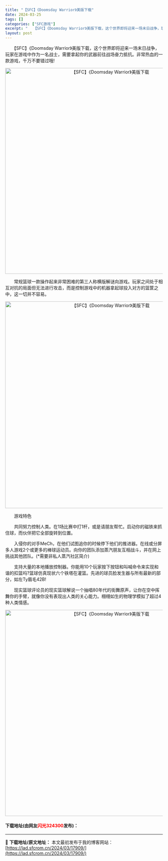 ```yaml
---
title: "【SFC】《Doomsday Warrior》美版下载"
date: 2024-03-25
tags: []
categories: ["SFC游戏"]
excerpt: "　　【SFC】《Doomsday Warrior》美版下载，这个世界即将迎来一场末日战争，玩家在游戏中作为一名战士，需要拿起你的武器前往战场奋力抵抗。非常热血的一款游戏，千万不要错过哦! 　　常规篮球一款操作起来非常困难的第三人称横版解谜向游戏。玩家之间处于相互对抗的局面但无法进行攻击，而是控制游戏&hellip;"
layout: post
---
```


 <p>　　【SFC】《Doomsday Warrior》美版下载，这个世界即将迎来一场末日战争，玩家在游戏中作为一名战士，需要拿起你的武器前往战场奋力抵抗。非常热血的一款游戏，千万不要错过哦!</p> <p align="center"><img align="" border="0" src="https://lad.sfcrom.cn/wp-content/uploads/2024/03/20240324_6600b4fed58e2.png" width="656" alt="【SFC】《Doomsday Warrior》美版下载" /></p> <p>　　常规篮球一款操作起来非常困难的第三人称横版解谜向游戏。玩家之间处于相互对抗的局面但无法进行攻击，而是控制游戏中的机器拿起球投入对方的篮筐之中，这一切并不容易。</p> <p align="center"><img align="" border="0" src="https://lad.sfcrom.cn/wp-content/uploads/2024/03/20240324_6600b5000f452.png" width="659" alt="【SFC】《Doomsday Warrior》美版下载" /></p> <p>　　游戏特色</p> <p>　　共同努力控制人类。在1场比赛中打1杆，或是请朋友帮忙。启动你的磁铁来抓住球，而伙伴把它全部旋转到位置。</p> <p>　　入侵你的对手MeCh，在他们试图追你的时候停下他们的推进器。在线或分屏多人游戏2个或更多的棒球运动员。向你的团队添加蒸汽朋友互相战斗，并在网上挑战其他团队。(*需要非私人蒸汽社区简介)</p> <p>　　支持大量的本地播放控制器。你能用10个玩家按下按钮和叫喊命令来实现和谐的扣篮吗?篮球仿真现状六个铁塔在灌篮。先进的球员脸发生器与所有最新的部分，如左Ty眉毛42B!</p> <p>　　现实篮球评论员的现实篮球解说一个抽唱80年代的街舞原声，让你在空中挥舞你的手臂，就像你没有表现出人类的关心能力。栩栩如生的物理学模拟了超过4种人类情感。</p> <p align="center"><img align="" border="0" src="https://lad.sfcrom.cn/wp-content/uploads/2024/03/20240324_6600b50102965.png" width="657" alt="【SFC】《Doomsday Warrior》美版下载" /></p> <p><h4>下载地址(由网友<font color="red">闪光324300</font>发布)：</h4></p> 

---
📖 **下载地址/原文地址：** 本文最初发布于我的博客网站：[https://lad.sfcrom.cn/2024/03/17909/](https://lad.sfcrom.cn/2024/03/17909/)
